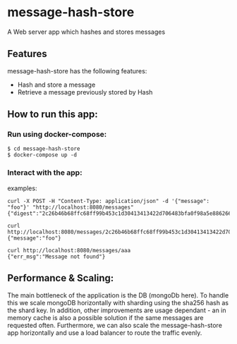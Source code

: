 # message-hash-store
A Web server app which hashes and stores messages

## Features
message-hash-store has the following features:
* Hash and store a message
* Retrieve a message previously stored by Hash

## How to run this app:
### Run using docker-compose:
```
$ cd message-hash-store
$ docker-compose up -d
```
### Interact with the app:
examples:
```
curl -X POST -H "Content-Type: application/json" -d '{"message": "foo"}' "http://localhost:8080/messages"
{"digest":"2c26b46b68ffc68ff99b453c1d30413413422d706483bfa0f98a5e886266e7ae"}

curl http://localhost:8080/messages/2c26b46b68ffc68ff99b453c1d30413413422d706483bfa0f98a5e886266e7ae
{"message":"foo"}

curl http://localhost:8080/messages/aaa
{"err_msg":"Message not found"}
```

## Performance & Scaling:
The main bottleneck of the application is the DB (mongoDb here).
To handle this we scale mongoDB horizontally with sharding using the sha256 hash as the shard key. 
In addition, other improvements are usage dependant - an in memory cache is also a possible solution if the same messages are requested often.
Furthermore, we can also scale the message-hash-store app horizontally and use a load balancer to route the traffic evenly.